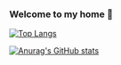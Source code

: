 ### Welcome to my home 👋

<!--
**chuqingG/chuqingG** is a ✨ _special_ ✨ repository because its `README.md` (this file) appears on your GitHub profile.

Here are some ideas to get you started:

- 🔭 I’m currently working on ...
- 🌱 I’m currently learning ...
- 👯 I’m looking to collaborate on ...
- 🤔 I’m looking for help with ...
- 💬 Ask me about ...
- 📫 How to reach me: ...
- 😄 Pronouns: ...
- ⚡ Fun fact: ...
-->

[![Top Langs](https://github-readme-stats.vercel.app/api/top-langs/?username=chuqingg&layout=compact&langs_count=6&hide=VHDL,HTML,Assembly,Tcl,Shell)](https://github.com/anuraghazra/github-readme-stats)

[![Anurag's GitHub stats](https://github-readme-stats.vercel.app/api?username=chuqingg&show_icons=true)](https://github.com/anuraghazra/github-readme-stats)
